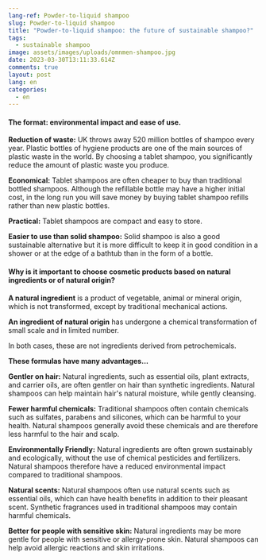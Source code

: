 ```yaml
---
lang-ref: Powder-to-liquid shampoo
slug: Powder-to-liquid shampoo
title: "Powder-to-liquid shampoo: the future of sustainable shampoo?"
tags:
  - sustainable shampoo
image: assets/images/uploads/omnmen-shampoo.jpg
date: 2023-03-30T13:11:33.614Z
comments: true
layout: post
lang: en
categories:
  - en
---
```

#### The format: environmental impact and ease of use.

**Reduction of waste:** UK throws away 520 million bottles of shampoo every year. Plastic bottles of hygiene products are one of the main sources of plastic waste in the world. By choosing a tablet shampoo, you significantly reduce the amount of plastic waste you produce.

**Economical:** Tablet shampoos are often cheaper to buy than traditional bottled shampoos. Although the refillable bottle may have a higher initial cost, in the long run you will save money by buying tablet shampoo refills rather than new plastic bottles.

**Practical:** Tablet shampoos are compact and easy to store.

**Easier to use than solid shampoo:** Solid shampoo is also a good sustainable alternative but it is more difficult to keep it in good condition in a shower or at the edge of a bathtub than in the form of a bottle.

#### Why is it important to choose cosmetic products based on natural ingredients or of natural origin?

**A natural ingredient** is a product of vegetable, animal or mineral origin, which is not transformed, except by traditional mechanical actions.

**An ingredient of natural origin** has undergone a chemical transformation of small scale and in limited number.

In both cases, these are not ingredients derived from petrochemicals.

**These formulas have many advantages...**

**Gentler on hair:** Natural ingredients, such as essential oils, plant extracts, and carrier oils, are often gentler on hair than synthetic ingredients. Natural shampoos can help maintain hair's natural moisture, while gently cleansing.

**Fewer harmful chemicals:** Traditional shampoos often contain chemicals such as sulfates, parabens and silicones, which can be harmful to your health. Natural shampoos generally avoid these chemicals and are therefore less harmful to the hair and scalp.

**Environmentally Friendly:** Natural ingredients are often grown sustainably and ecologically, without the use of chemical pesticides and fertilizers. Natural shampoos therefore have a reduced environmental impact compared to traditional shampoos.

**Natural scents:** Natural shampoos often use natural scents such as essential oils, which can have health benefits in addition to their pleasant scent. Synthetic fragrances used in traditional shampoos may contain harmful chemicals.

**Better for people with sensitive skin:** Natural ingredients may be more gentle for people with sensitive or allergy-prone skin. Natural shampoos can help avoid allergic reactions and skin irritations.